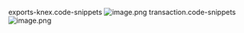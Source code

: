 exports-knex.code-snippets
![image.png](https://upload-images.jianshu.io/upload_images/11739051-8d000e6a857e1654.png?imageMogr2/auto-orient/strip%7CimageView2/2/w/1240)
transaction.code-snippets
![image.png](https://upload-images.jianshu.io/upload_images/11739051-7174f7b0505b1d23.png?imageMogr2/auto-orient/strip%7CimageView2/2/w/1240)